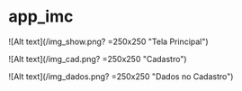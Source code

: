 # app_imc


![Alt text](/img_show.png? =250x250 "Tela Principal")

![Alt text](/img_cad.png? =250x250 "Cadastro")

![Alt text](/img_dados.png? =250x250 "Dados no Cadastro")
